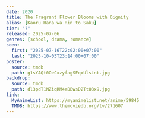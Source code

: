 ```yaml
---
date: 2020
title: The Fragrant Flower Blooms with Dignity
alias: [Kaoru Hana wa Rin to Saku]
tier: "?"
released: 2025-07-06
genres: [school, drama, romance]
seen:
  first: "2025-07-16T22:02:00+07:00"
  last: "2025-10-05T23:14:00+07:00"
poster:
  source: tmdb
  path: g1sYAQt0OeCxzyfagSEqxUlsLnt.jpg
backdrop:
  source: tmdb
  path: dl3pdT1NZiqRM4aDBwsD2TtO8x9.jpg
link:
  MyAnimeList: https://myanimelist.net/anime/59845
  TMDB: https://www.themoviedb.org/tv/271607
---
```

